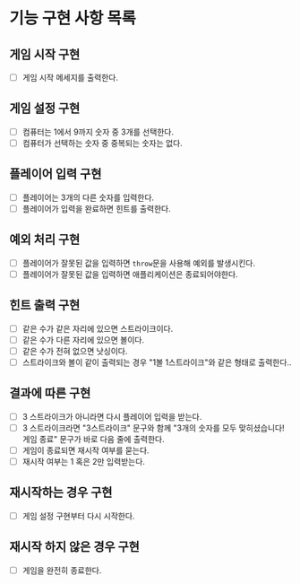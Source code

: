 # 기능 구현 사항 목록

## 게임 시작 구현

- [ ] 게임 시작 메세지를 출력한다.

## 게임 설정 구현

- [ ] 컴퓨터는 1에서 9까지 숫자 중 3개를 선택한다.
- [ ] 컴퓨터가 선택하는 숫자 중 중복되는 숫자는 없다.

## 플레이어 입력 구현

- [ ] 플레이어는 3개의 다른 숫자를 입력한다.
- [ ] 플레이어가 입력을 완료하면 힌트를 출력한다.

## 예외 처리 구현

- [ ] 플레이어가 잘못된 값을 입력하면 `throw`문을 사용해 예외를 발생시킨다.
- [ ] 플레이어가 잘못된 값을 입력하면 애플리케이션은 종료되어야한다.

## 힌트 출력 구현

- [ ] 같은 수가 같은 자리에 있으면 스트라이크이다.
- [ ] 같은 수가 다른 자리에 있으면 볼이다.
- [ ] 같은 수가 전혀 없으면 낫싱이다.
- [ ] 스트라이크와 볼이 같이 출력되는 경우 "1볼 1스트라이크"와 같은 형태로 출력한다..

## 결과에 따른 구현

- [ ] 3 스트라이크가 아니라면 다시 플레이어 입력을 받는다.
- [ ] 3 스트라이크라면 "3스트라이크" 문구와 함께 "3개의 숫자를 모두 맞히셨습니다! 게임 종료" 문구가 바로 다음 줄에 출력한다.
- [ ] 게임이 종료되면 재시작 여부를 묻는다.
- [ ] 재시작 여부는 1 혹은 2만 입력받는다.

## 재시작하는 경우 구현

- [ ] 게임 설정 구현부터 다시 시작한다.

## 재시작 하지 않은 경우 구현

- [ ] 게임을 완전히 종료한다.
